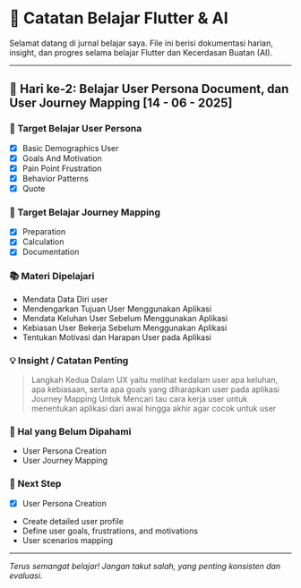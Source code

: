 # 🚀 Catatan Belajar Flutter & AI

Selamat datang di jurnal belajar saya. File ini berisi dokumentasi harian, insight, dan progres selama belajar Flutter dan Kecerdasan Buatan (AI).

---

## 📅 Hari ke-2: Belajar User Persona Document, dan User Journey Mapping [14 - 06 - 2025]

### 🎯 Target Belajar User Persona
- [x] Basic Demographics User
- [x] Goals And Motivation
- [x] Pain Point Frustration
- [x] Behavior Patterns
- [x] Quote

### 🎯 Target Belajar Journey Mapping
- [x] Preparation  
- [x] Calculation
- [x] Documentation

### 📚 Materi Dipelajari
- Mendata Data Diri user
- Mendengarkan Tujuan User Menggunakan Aplikasi
- Mendata Keluhan User Sebelum Menggunakan Aplikasi
- Kebiasan User Bekerja Sebelum Menggunakan Aplikasi
- Tentukan Motivasi dan Harapan User pada Aplikasi

### 💡 Insight / Catatan Penting
> Langkah Kedua Dalam UX yaitu melihat kedalam user apa keluhan, apa kebiasaan, serta apa goals yang 
  diharapkan user pada aplikasi
> Journey Mapping Untuk Mencari tau cara kerja user untuk menentukan aplikasi dari awal hingga akhir agar cocok
  untuk user

### 🧠 Hal yang Belum Dipahami
- User Persona Creation
- User Journey Mapping

### 📌 Next Step
- [x] User Persona Creation
 - Create detailed user profile
 - Define user goals, frustrations, and motivations
 - User scenarios mapping

---


_Terus semangat belajar! Jangan takut salah, yang penting konsisten dan evaluasi._
